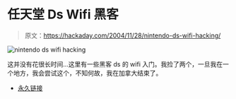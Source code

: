 # 任天堂 Ds Wifi 黑客

> 原文：<https://hackaday.com/2004/11/28/nintendo-ds-wifi-hacking/>

![nintendo ds wifi hacking](img/41dd866ec4fcb85269140484f458a41e.png)

这并没有花很长时间…这里有一些黑客 ds 的 wifi 入门。我捡了两个，一旦我在一个地方，我会尝试这个，不知何故，我在加拿大结束了。

*   [永久链接](http://www.darkain.com/portability.php?portid=1&page=8)